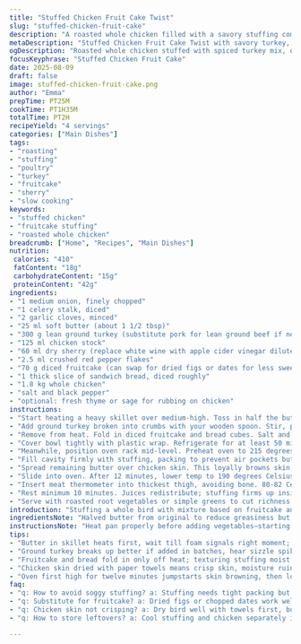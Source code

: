 ```yaml
---
title: "Stuffed Chicken Fruit Cake Twist"
slug: "stuffed-chicken-fruit-cake"
description: "A roasted whole chicken filled with a savory stuffing combining ground turkey and diced fruitcake, enriched with aromatic vegetables and a splash of sherry, delivering a blend of savory, spicy, and sweet. Adjusted ingredients and timings for deeper flavor and better texture. Practical tips included for moist chicken and how to handle stuffing consistency. Cooking cues rely on visual and tactile senses rather than just the clock. Variations suggested for common kitchen substitutions and troubleshooting common pitfalls like dry meat or soggy stuffing."
metaDescription: "Stuffed Chicken Fruit Cake Twist with savory turkey, aromatic veggies, dry sherry glaze and moist bread-fruitcake filling. Roast skin crisp, juicy meat, rich flavors."
ogDescription: "Roasted whole chicken stuffed with spiced turkey mix, diced fruitcake, and bread. Crisp skin, juicy thighs, simmered sherry glaze. Visual, tactile cooking cues guide you."
focusKeyphrase: "Stuffed Chicken Fruit Cake"
date: 2025-08-09
draft: false
image: stuffed-chicken-fruit-cake.png
author: "Emma"
prepTime: PT25M
cookTime: PT1H35M
totalTime: PT2H
recipeYield: "4 servings"
categories: ["Main Dishes"]
tags:
- "roasting"
- "stuffing"
- "poultry"
- "turkey"
- "fruitcake"
- "sherry"
- "slow cooking"
keywords:
- "stuffed chicken"
- "fruitcake stuffing"
- "roasted whole chicken"
breadcrumb: ["Home", "Recipes", "Main Dishes"]
nutrition: 
 calories: "410"
 fatContent: "18g"
 carbohydrateContent: "15g"
 proteinContent: "42g"
ingredients:
- "1 medium onion, finely chopped"
- "1 celery stalk, diced"
- "2 garlic cloves, minced"
- "25 ml soft butter (about 1 1/2 tbsp)"
- "300 g lean ground turkey (substitute pork for lean ground beef if needed)"
- "125 ml chicken stock"
- "60 ml dry sherry (replace white wine with apple cider vinegar diluted in water if unavailable)"
- "2.5 ml crushed red pepper flakes"
- "70 g diced fruitcake (can swap for dried figs or dates for less sweetness)"
- "1 thick slice of sandwich bread, diced roughly"
- "1.8 kg whole chicken"
- "salt and black pepper"
- "optional: fresh thyme or sage for rubbing on chicken"
instructions:
- "Start heating a heavy skillet over medium-high. Toss in half the butter; wait for it to swirl and foam. Chuck in onion, celery, garlic. Stir often. They sweat and soften, edges turning translucent, releasing aroma. Don't brown; this builds base flavor."
- "Add ground turkey broken into crumbs with your wooden spoon. Stir, pushing pieces apart. Listen for sizzle intensifying. Meat loses pink, edges getting golden spots. Pour in stock and sherry, then sprinkle crushed red pepper. Simmer briskly, liquid boiling down to sticky glaze clinging to bits."
- "Remove from heat. Fold in diced fruitcake and bread cubes. Salt and pepper. Texture thick and moist but not soggy. Taste now – adjust seasoning. Stuffing can't be bland; it flavors chicken inside out."
- "Cover bowl tightly with plastic wrap. Refrigerate for at least 50 minutes. Goals: flavors meld, bread soaks just enough without collapsing. If mix too wet, add breadcrumbs; if dry, splash stock."
- "Meanwhile, position oven rack mid-level. Preheat oven to 215 degrees Celsius (420 F). Pat chicken thoroughly dry with paper towels, especially skin. Excess moisture ruins crispness. Season cavity and skin with salt and pepper, maybe fresh herbs if handy."
- "Fill cavity firmly with stuffing, packing to prevent air pockets but don't overstuff or burner heat can't penetrate. If stuffing bulges out, tent loosely with foil—foil traps steam otherwise skin burns."
- "Spread remaining butter over chicken skin. This loyally browns skin, from pale to golden crisp. Place chicken breast-side up in roasting pan."
- "Slide into oven. After 12 minutes, lower temp to 190 degrees Celsius (375 F). Listen for crackling skin, watch fat render slowly. Rotate pan halfway if hot spots. Roast around 1 hour 30 to 1 hour 40 minutes. Time varies; trust look and feel."
- "Insert meat thermometer into thickest thigh, avoiding bone. 80-82 Celsius (176-180 F) signals done. Legs should jingle slightly, juices run clear when pierced. Skin perfectly browned and tight."
- "Rest minimum 10 minutes. Juices redistribute; stuffing firms up inside chicken cavity. Cut cautiously so stuffing doesn’t spill but chicken stays juicy."
- "Serve with roasted root vegetables or simple greens to cut richness."
introduction: "Stuffing a whole bird with mixture based on fruitcake and ground meat. I’ve tried pork before, this time reduced quantity and swapped for turkey—less fat, cleaner flavor, holds seasoning better. Fruitcake? Surprising but bold. Not dessert for dinner, it adds complex sweetness and texture to stuffing. That sweet-savory dynamic is tricky but rewarding. The garlic and celery base softens harshness, while dry sherry instead of white wine fleetingly lifts flavors without overpowering. Texture? Vital. Bread and fruitcake hold moisture but not soggy, stuffing gently compressed inside breast cavity, a natural oven-safe mold. Crisp skin with butter rub is not optional. Moisture control from start to finish changes everything. Wait for that golden roast color, hear crisp crackle, watch for juices run clear. No exact times here—sensory cues are real game-changers. I learned from past dry birds and goopy stuffing disasters. This balance takes practice but pays off every time."
ingredientsNote: "Halved butter from original to reduce greasiness but retained enough for crisp skin. Swapping pork ground for turkey ground reduces fat, cutting heavy mouthfeel and helping spices come through. White wine is easily swapped for sherry or diluted cider vinegar—if no wine, never skip acid. Fruitcake substituted with traditional dried figs or dates for less sweetness but similar chew. Using sandwich bread keeps the stuffing light. Avoid sourdough or bread with thick crusts that become dense stuffing bricks. Salt is critical at every stage; undersalted stuffing and meat often cause dull flavor. Celery and onion provide classic mirepoix aromatics. Butter for browning skin causes Maillard reaction—don't rush or skip. Dry bird skin with paper towels really matters, or you end up steaming skin. Herbs optional but fresh ones boost aroma when rubbed under skin before roasting."
instructionsNote: "Heat pan properly before adding vegetables—starting cold results in stewing instead of sweating. Watch onion’s translucence; that signals flavor base. Browning meat in stages maximizes caramelization, protect from overcrowding skillet by working in batches if needed. Reducing liquids to glaze means stuffing keeps moist but not watery. Incorporate bread and fruitcake after cooling so bread can soak without falling apart. Resting stuffing in fridge helps flavors to marry and firm up texture—skip if pressed, but expect looser stuffing. Pat chicken dry firmly to ensure skin crisps instead of steam. Pack filling without excessive pressure to avoid steam pockets causing uneven cooking. Tent with foil if stuffing overflows, prevents burning but trapping too much steam ruins skin crispness. Start high temperature to jumpstart skin browning, then lower for even roasting. Watch for skin color and juiciness more than minutes on clock. Meat thermometer is safety net but also let thighs jiggle slightly for best texture. Resting after roasting is crucial to mean evaporation stops and meat relaxes for juiciness."
tips:
- "Butter in skillet heats first, wait till foam signals right moment; toss onions then celery and garlic, don't let brown, translucent edges mean flavor builds, slow sweat key here."
- "Ground turkey breaks up better if added in batches, hear sizzle spike, meat changing from pink to golden edge; stock and sherry pour creates sticky glaze-to-cling-crumbs; simmer till thick, no wateriness allowed."
- "Fruitcake and bread fold in only off heat; texturing stuffing moist but not soggy, taste before fridge chill; seasoning salt and pepper crucial; stuffing consistency needs checks often, add crumbs or stock sparingly."
- "Chicken skin dried with paper towels means crisp skin, moisture ruins Maillard reaction, rub cavity and skin salt pepper, herbs optional but aromatic; leftover butter spread thick for skin browning, no shortcuts here."
- "Oven first high for twelve minutes jumpstarts skin browning, then lower heat for slow render of fat, listen crackling skin not ticking clock; rotate pan at midpoint or if hot spots; thermometer into thigh tells doneness; 80-82 Celsius range."
faq:
- "q: How to avoid soggy stuffing? a: Stuffing needs tight packing but not overstuffed or steam trapped. Consistency tested pre-chill - moist not wet is right. Use bread or stock to adjust. If stuffing falls out, spoon back hot. Trying too wet means add crumbs. Too dry needs splash stock."
- "q: Substitute for fruitcake? a: Dried figs or chopped dates work well, keeps chew and sweetness but less sugar overtone. Avoid oily dried fruits; go lighter not heavy. Fresh fruit won't hold shape during roast. Canned fruits fail texture test usually."
- "q: Chicken skin not crisping? a: Dry bird well with towels first, butter spread thick and oven temp crucial. If stubborn, crank heat for last five minutes or finish under broiler but watch. Moist skin steams instead of browns. Don't open oven door much, temp changes ruin crisping."
- "q: How to store leftovers? a: Cool stuffing and chicken separately if possible. Wrap tightly, fridge good 3-4 days. Freeze in sealed containers ok but fruitcake texture softens. Reheat gently covered, avoid drying. Leftover stuffing reheats nicely as pan fry or baked."

---
```

